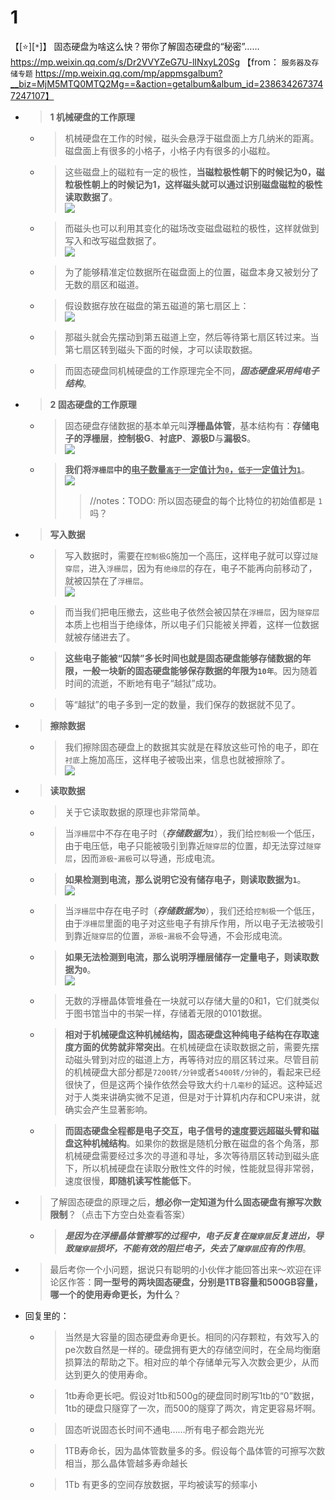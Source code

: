 
# 1

【[:star:][`*`]】 固态硬盘为啥这么快？带你了解固态硬盘的“秘密”…… https://mp.weixin.qq.com/s/Dr2VVYZeG7U-lINxyL20Sg  【from： `服务器及存储专题` https://mp.weixin.qq.com/mp/appmsgalbum?__biz=MjM5MTQ0MTQ2Mg==&action=getalbum&album_id=2386342673747247107】
- > **1 机械硬盘的工作原理**
  * > 机械硬盘在工作的时候，磁头会悬浮于磁盘面上方几纳米的距离。磁盘面上有很多的小格子，小格子内有很多的小磁粒。
  * > 这些磁盘上的磁粒有一定的极性，**当磁粒极性朝下的时候记为0，磁粒极性朝上的时候记为1，这样磁头就可以通过识别磁盘磁粒的极性读取数据了**。 <br> ![](https://mmbiz.qpic.cn/mmbiz_png/GOHsECYibE4RcSN6Jicy1b3pyFQfFCvBEo5lRpbCr9G0tk8JY6hseAJZlhBibSicqiblIBZ21Np0pAxlPtia3IzMzYicA/640)
  * > 而磁头也可以利用其变化的磁场改变磁盘磁粒的极性，这样就做到写入和改写磁盘数据了。 <br> ![](https://mmbiz.qpic.cn/mmbiz_png/GOHsECYibE4RcSN6Jicy1b3pyFQfFCvBEoylbiaq5hHqD5hYr990ibZniceVFxBWDWMianVWmccaWMJjpRddhhLqhKsw/640)
  * > 为了能够精准定位数据所在磁盘面上的位置，磁盘本身又被划分了无数的扇区和磁道。
  * > 假设数据存放在磁盘的第五磁道的第七扇区上： <br> ![](https://mmbiz.qpic.cn/mmbiz_png/GOHsECYibE4RcSN6Jicy1b3pyFQfFCvBEo3ibYPvSY5Zgae6DPkWdTxzibzb6ibWSX8KpTOZd0AwInqqkbT3hHy1ypg/640)
  * > 那磁头就会先摆动到第五磁道上空，然后等待第七扇区转过来。当第七扇区转到磁头下面的时候，才可以读取数据。
  * > 而固态硬盘同机械硬盘的工作原理完全不同，***固态硬盘采用纯电子结构***。
- > **2 固态硬盘的工作原理**
  * > 固态硬盘存储数据的基本单元叫**浮栅晶体管**，基本结构有：**存储电子的浮栅层**，**控制极G**、**衬底P**、**源极D**与**漏极S**。 <br> ![](https://mmbiz.qpic.cn/mmbiz_png/GOHsECYibE4RcSN6Jicy1b3pyFQfFCvBEoRsg0r9dfrrgTQ79oHH777c8x82GJicIpSbo6Sr4yHUIagKjN6QoZRJQ/640)
  * > **我们将`浮栅层`中的<ins>电子数量`高于`一定值计为`0`，`低于`一定值计为`1`</ins>**。 <br> ![](https://mmbiz.qpic.cn/mmbiz_jpg/GOHsECYibE4RcSN6Jicy1b3pyFQfFCvBEogHRgiavJHs5EpP3yZVQA1SxuvWCnKA2NRRdpicQD1SfBElgfBLwsFSFw/640)
    >> //notes：TODO: 所以固态硬盘的每个比特位的初始值都是 `1` 吗？
- > **写入数据**
  * > 写入数据时，需要在`控制极G`施加一个高压，这样电子就可以穿过`隧穿层`，进入`浮栅层`，因为有`绝缘层`的存在，电子不能再向前移动了，就被囚禁在了`浮栅层`。 <br> ![](https://mmbiz.qpic.cn/mmbiz_png/GOHsECYibE4RcSN6Jicy1b3pyFQfFCvBEo8fqHIvCueaJOK1ube1rpSuLNzic0QLP176dTelLDukTLT8ZXJsBK4Xw/640)
  * > 而当我们把电压撤去，这些电子依然会被囚禁在`浮栅层`，因为`隧穿层`本质上也相当于绝缘体，所以电子们只能被关押着，这样一位数据就被存储进去了。
  * > **这些电子能被“囚禁”多长时间也就是固态硬盘能够存储数据的年限，一般一块新的固态硬盘能够保存数据的年限为`10年`**。因为随着时间的流逝，不断地有电子“越狱”成功。
  * > 等“越狱”的电子多到一定的数量，我们保存的数据就不见了。
- > **擦除数据**
  * > 我们擦除固态硬盘上的数据其实就是在释放这些可怜的电子，即在`衬底`上施加高压，这样电子被吸出来，信息也就被擦除了。 <br> ![](https://mmbiz.qpic.cn/mmbiz_png/GOHsECYibE4RcSN6Jicy1b3pyFQfFCvBEogkXyTPd0q3XJLxlj9xn18yxWeYXibCG79SBbLicXf19RT8iaStV6Et9xA/640)
- > **读取数据**
  * > 关于它读取数据的原理也非常简单。
  * > 当`浮栅层`中不存在电子时（***存储数据为`1`***），我们给`控制极`一个低压，由于电压低，电子只能被吸引到靠近`隧穿层`的位置，却无法穿过`隧穿层`，因而`源极`-`漏极`可以导通，形成电流。
  * > **如果检测到电流，那么说明它没有储存电子，则读取数据为`1`**。 <br> ![](https://mmbiz.qpic.cn/mmbiz_png/GOHsECYibE4RcSN6Jicy1b3pyFQfFCvBEoUt8CfmfUVRiaJ0LibnldQNq5aYdS6LHZ9RsVVut13FKMQ8coZh7SsyXg/640)
  * > 当`浮栅层`中存在电子时（***存储数据为`0`***），我们还给`控制极`一个低压，由于`浮栅层`里面的电子对这些电子有排斥作用，所以电子无法被吸引到靠近`隧穿层`的位置，`源极`-`漏极`不会导通，不会形成电流。
  * > **如果无法检测到电流，那么说明浮栅层储存一定量电子，则读取数据为`0`**。 <br> ![](https://mmbiz.qpic.cn/mmbiz_png/GOHsECYibE4RcSN6Jicy1b3pyFQfFCvBEob154kV42mCYA2tQ5Q1jOxW8belDj4t5jqd2uXusVwUuYafreicQiboIw/640)
  * > 无数的浮栅晶体管堆叠在一块就可以存储大量的0和1，它们就类似于图书馆当中的书架一样，存储着无限的0101数据。
  * > **相对于机械硬盘这种机械结构，固态硬盘这种纯电子结构在存取速度方面的优势就非常突出**。在机械硬盘在读取数据之前，需要先摆动磁头臂到对应的磁道上方，再等待对应的扇区转过来。尽管目前的机械硬盘大部分都是`7200转/分钟`或者`5400转/分钟`的，看起来已经很快了，但是这两个操作依然会导致大约`十几毫秒`的延迟。这种延迟对于人类来讲确实微不足道，但是对于计算机内存和CPU来讲，就确实会产生显著影响。
  * > **而固态硬盘全程都是电子交互，电子信号的速度要远超磁头臂和磁盘这种机械结构**。如果你的数据是随机分散在磁盘的各个角落，那机械硬盘需要经过多次的寻道和寻址，多次等待扇区转动到磁头底下，所以机械硬盘在读取分散性文件的时候，性能就显得非常弱，速度很慢，**即随机读写性能低下**。
- > 了解固态硬盘的原理之后，**想必你一定知道为什么固态硬盘有擦写次数限制**？（点击下方空白处查看答案）
  * > ***是因为在浮栅晶体管擦写的过程中，电子反复在`隧穿层`反复进出，导致`隧穿层`损坏，不能有效的阻拦电子，失去了`隧穿层`应有的作用***。
- > 最后考你一个小问题，据说只有聪明的小伙伴才能回答出来～欢迎在评论区作答：**同一型号的两块固态硬盘，分别是1TB容量和500GB容量，哪一个的使用寿命更长，为什么**？
- 回复里的：
  * > 当然是大容量的固态硬盘寿命更长。相同的闪存颗粒，有效写入的pe次数自然是一样的。硬盘拥有更大的存储空间时，在全局均衡磨损算法的帮助之下。相对应的单个存储单元写入次数会更少，从而达到更久的使用寿命。
  * > 1tb寿命更长吧。假设对1tb和500g的硬盘同时刷写1tb的“0”数据，1tb的硬盘只隧穿了一次，而500的隧穿了两次，肯定更容易坏啊。
  * > 固态听说固态长时间不通电……所有电子都会跑光光
  * > 1TB寿命长，因为晶体管数量多的多。假设每个晶体管的可擦写次数相当，那么晶体管越多寿命越长
  * > 1Tb 有更多的空间存放数据，平均被读写的频率小
